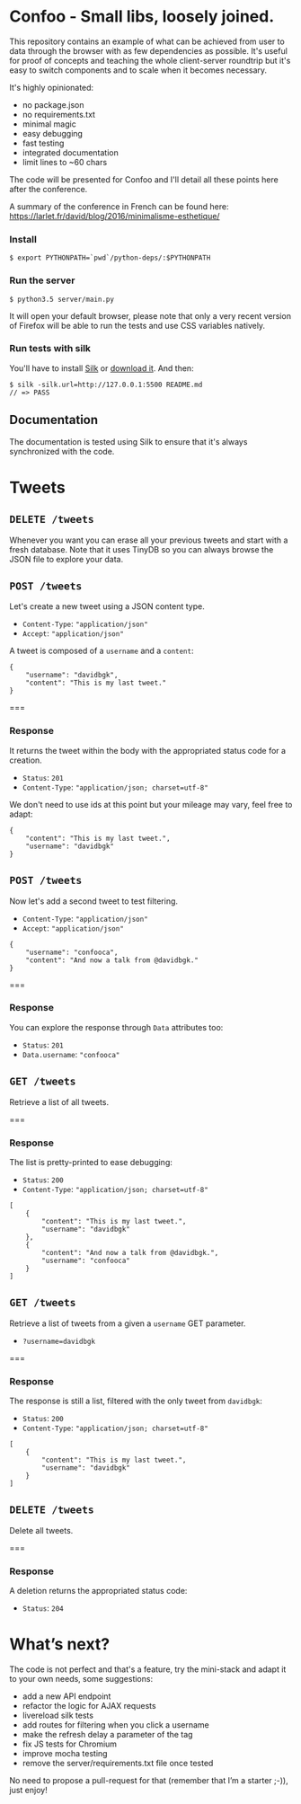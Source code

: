 # Confoo - Small libs, loosely joined.

This repository contains an example of what can be achieved
from user to data through the browser with as few
dependencies as possible. It's useful for proof of concepts
and teaching the whole client-server roundtrip but it's
easy to switch components and to scale when it becomes
necessary.

It's highly opinionated:

- no package.json
- no requirements.txt
- minimal magic
- easy debugging
- fast testing
- integrated documentation
- limit lines to ~60 chars

The code will be presented for Confoo and I'll detail all
these points here after the conference.

A summary of the conference in French can be found here:
https://larlet.fr/david/blog/2016/minimalisme-esthetique/


### Install

    $ export PYTHONPATH=`pwd`/python-deps/:$PYTHONPATH

### Run the server

    $ python3.5 server/main.py

It will open your default browser, please note that only
a very recent version of Firefox will be able to run the
tests and use CSS variables natively.

### Run tests with silk

You'll have to install [Silk](https://github.com/matryer/silk)
or [download it](https://github.com/matryer/silk/releases).
And then:

    $ silk -silk.url=http://127.0.0.1:5500 README.md
    // => PASS


## Documentation

The documentation is tested using Silk to ensure that it's
always synchronized with the code.

# Tweets

## `DELETE /tweets`

Whenever you want you can erase all your previous tweets and
start with a fresh database. Note that it uses TinyDB so you
can always browse the JSON file to explore your data.

## `POST /tweets`

Let's create a new tweet using a JSON content type.

* `Content-Type`: `"application/json"`
* `Accept`: `"application/json"`

A tweet is composed of a `username` and a `content`:

```
{
    "username": "davidbgk",
    "content": "This is my last tweet."
}
```

===

### Response

It returns the tweet within the body with the appropriated
status code for a creation.

* `Status`: `201`
* `Content-Type`: `"application/json; charset=utf-8"`

We don't need to use ids at this point but your mileage may
vary, feel free to adapt:

```
{
    "content": "This is my last tweet.",
    "username": "davidbgk"
}
```

## `POST /tweets`

Now let's add a second tweet to test filtering.

* `Content-Type`: `"application/json"`
* `Accept`: `"application/json"`

```
{
    "username": "confooca",
    "content": "And now a talk from @davidbgk."
}
```

===

### Response

You can explore the response through `Data` attributes too:

* `Status`: `201`
* `Data.username`: `"confooca"`


## `GET /tweets`

Retrieve a list of all tweets.

===

### Response

The list is pretty-printed to ease debugging:

* `Status`: `200`
* `Content-Type`: `"application/json; charset=utf-8"`

```
[
    {
        "content": "This is my last tweet.",
        "username": "davidbgk"
    },
    {
        "content": "And now a talk from @davidbgk.",
        "username": "confooca"
    }
]
```

## `GET /tweets`

Retrieve a list of tweets from a given a `username` GET
parameter.

* `?username=davidbgk`

===

### Response

The response is still a list, filtered with the only tweet
from `davidbgk`:

* `Status`: `200`
* `Content-Type`: `"application/json; charset=utf-8"`

```
[
    {
        "content": "This is my last tweet.",
        "username": "davidbgk"
    }
]
```

## `DELETE /tweets`

Delete all tweets.

===

### Response

A deletion returns the appropriated status code:

* `Status`: `204`


# What’s next?

The code is not perfect and that's a feature, try the
mini-stack and adapt it to your own needs, some suggestions:

- add a new API endpoint
- refactor the logic for AJAX requests
- livereload silk tests
- add routes for filtering when you click a username
- make the refresh delay a parameter of the tag
- fix JS tests for Chromium
- improve mocha testing
- remove the server/requirements.txt file once tested

No need to propose a pull-request for that (remember that
I’m a starter ;-)), just enjoy!
